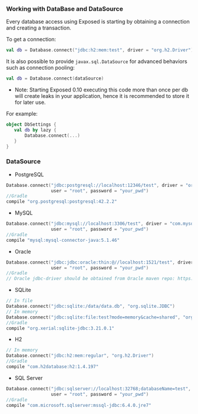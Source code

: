 ### Working with DataBase and DataSource
Every database access using Exposed is starting by obtaining a connection and creating a transaction.  

To get a connection:

```kotlin
val db = Database.connect("jdbc:h2:mem:test", driver = "org.h2.Driver")
```

It is also possible to provide `javax.sql.DataSource` for advanced behaviors such as connection pooling:
```kotlin
val db = Database.connect(dataSource)
```

* Note: Starting Exposed 0.10 executing this code more than once per db will create leaks in your application, hence it is recommended to store it for later use.

For example:

```kotlin
object DbSettings {
   val db by lazy { 
       Database.connect(...)
   }
}
```

### DataSource

* PostgreSQL
```Kotlin
Database.connect("jdbc:postgresql://localhost:12346/test", driver = "org.postgresql.Driver", 
                 user = "root", password = "your_pwd")  
//Gradle
compile "org.postgresql:postgresql:42.2.2"  
```
* MySQL
```Kotlin
Database.connect("jdbc:mysql://localhost:3306/test", driver = "com.mysql.jdbc.Driver", 
                 user = "root", password = "your_pwd")  
//Gradle
compile "mysql:mysql-connector-java:5.1.46"  
```
* Oracle
```Kotlin
Database.connect("jdbc:jdbc:oracle:thin:@//localhost:1521/test", driver = "oracle.jdbc.OracleDriver", 
                 user = "root", password = "your_pwd")  
//Gradle
// Oracle jdbc-driver should be obtained from Oracle maven repo: https://blogs.oracle.com/dev2dev/get-oracle-jdbc-drivers-and-ucp-from-oracle-maven-repository-without-ides
```
+ SQLite
```Kotlin
// In file
Database.connect("jdbc:sqlite:/data/data.db", "org.sqlite.JDBC")  
// In memory
Database.connect("jdbc:sqlite:file:test?mode=memory&cache=shared", "org.sqlite.JDBC")  
//Gradle
compile "org.xerial:sqlite-jdbc:3.21.0.1"  
```  
* H2
```Kotlin
// In memory
Database.connect("jdbc:h2:mem:regular", "org.h2.Driver")  
//Gradle
compile "com.h2database:h2:1.4.197"  
```  
* SQL Server
```Kotlin
Database.connect("jdbc:sqlserver://localhost:32768;databaseName=test", "com.microsoft.sqlserver.jdbc.SQLServerDriver", 
                 user = "root", password = "your_pwd")  
//Gradle
compile "com.microsoft.sqlserver:mssql-jdbc:6.4.0.jre7"  
```  